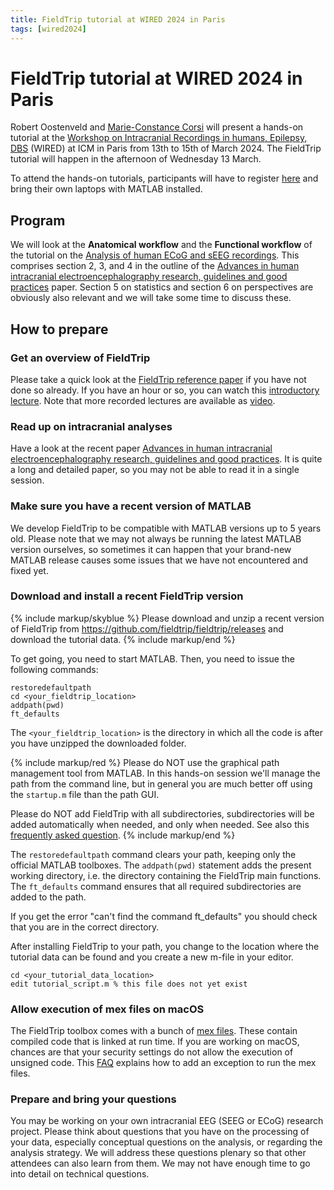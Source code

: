 ```yaml
---
title: FieldTrip tutorial at WIRED 2024 in Paris
tags: [wired2024]
---
```


# FieldTrip tutorial at WIRED 2024 in Paris

Robert Oostenveld and [Marie-Constance Corsi](https://marieconstance-corsi.netlify.app) will present a hands-on tutorial at the [Workshop on Intracranial Recordings in humans, Epilepsy, DBS](https://wired-icm.org) (WIRED) at ICM in Paris from 13th to  15th of March 2024. The FieldTrip tutorial will happen in the afternoon of Wednesday 13 March.

To attend the hands-on tutorials, participants will have to register [here](https://wired-icm.org/registration/) and bring their own laptops with MATLAB installed.

## Program

We will look at the **Anatomical workflow** and the **Functional workflow** of the tutorial on the [Analysis of human ECoG and sEEG recordings](/tutorial/intracranial/human_ecog). This comprises section 2, 3, and 4 in the outline of the [Advances in human intracranial electroencephalography research, guidelines and good practices](https://doi.org/10.1016/j.neuroimage.2022.119438) paper. Section 5 on statistics and section 6 on perspectives are obviously also relevant and we will take some time to discuss these.

## How to prepare

### Get an overview of FieldTrip

Please take a quick look at the [FieldTrip reference paper](https://doi.org/10.1155/2011/156869) if you have not done so already. If you have an hour or so, you can watch this [introductory lecture](https://www.youtube.com/watch?v=7B4rDZYwQLM). Note that more recorded lectures are available as [video](/video).

### Read up on intracranial analyses

Have a look at the recent paper [Advances in human intracranial electroencephalography research, guidelines and good practices](https://doi.org/10.1016/j.neuroimage.2022.119438). It is quite a long and detailed paper, so you may not be able to read it in a single session.

### Make sure you have a recent version of MATLAB

We develop FieldTrip to be compatible with MATLAB versions up to 5 years old. Please note that we may not always be running the latest MATLAB version ourselves, so sometimes it can happen that your brand-new MATLAB release causes some issues that we have not encountered and fixed yet.

### Download and install a recent FieldTrip version

{% include markup/skyblue %}
Please download and unzip a recent version of FieldTrip from <https://github.com/fieldtrip/fieldtrip/releases> and download the tutorial data.
{% include markup/end %}

To get going, you need to start MATLAB. Then, you need to issue the following commands:

    restoredefaultpath
    cd <your_fieldtrip_location>
    addpath(pwd)
    ft_defaults

The `<your_fieldtrip_location>` is the directory in which all the code is after you have unzipped the downloaded folder.

{% include markup/red %}
Please do NOT use the graphical path management tool from MATLAB. In this hands-on session we'll manage the path from the command line, but in general you are much better off using the `startup.m` file than the path GUI.

Please do NOT add FieldTrip with all subdirectories, subdirectories will be added automatically when needed, and only when needed. See also this [frequently asked question](/faq/matlab/installation).
{% include markup/end %}

The `restoredefaultpath` command clears your path, keeping only the official MATLAB toolboxes. The `addpath(pwd)` statement adds the present working directory, i.e. the directory containing the FieldTrip main functions. The `ft_defaults` command ensures that all required subdirectories are added to the path.

If you get the error "can't find the command ft_defaults" you should check that you are in the correct directory.

After installing FieldTrip to your path, you change to the location where the tutorial data can be found and you create a new m-file in your editor.

    cd <your_tutorial_data_location>
    edit tutorial_script.m % this file does not yet exist

### Allow execution of mex files on macOS

The FieldTrip toolbox comes with a bunch of [mex files](https://en.wikipedia.org/wiki/MEX_file). These contain compiled code that is linked at run time. If you are working on macOS, chances are that your security settings do not allow the execution of unsigned code. This [FAQ](/faq/matlab/mex_osx) explains how to add an exception to run the mex files.

### Prepare and bring your questions

You may be working on your own intracranial EEG (SEEG or ECoG) research project. Please think about questions that you have on the processing of your data, especially conceptual questions on the analysis, or regarding the analysis strategy. We will address these questions plenary so that other attendees can also learn from them. We may not have enough time to go into detail on technical questions.
